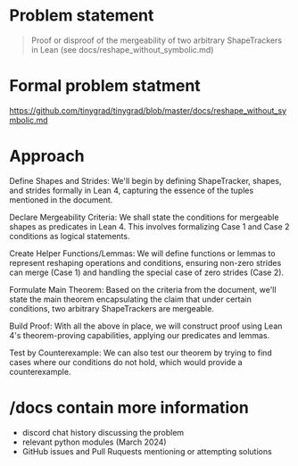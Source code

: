 # Problem statement

> Proof or disproof of the mergeability of two arbitrary ShapeTrackers in Lean (see docs/reshape_without_symbolic.md)


# Formal problem statment

https://github.com/tinygrad/tinygrad/blob/master/docs/reshape_without_symbolic.md


# Approach

Define Shapes and Strides: We'll begin by defining ShapeTracker, shapes, and strides formally in Lean 4, capturing the essence of the tuples mentioned in the document.

Declare Mergeability Criteria: We shall state the conditions for mergeable shapes as predicates in Lean 4. This involves formalizing Case 1 and Case 2 conditions as logical statements.

Create Helper Functions/Lemmas: We will define functions or lemmas to represent reshaping operations and conditions, ensuring non-zero strides can merge (Case 1) and handling the special case of zero strides (Case 2).

Formulate Main Theorem: Based on the criteria from the document, we'll state the main theorem encapsulating the claim that under certain conditions, two arbitrary ShapeTrackers are mergeable.

Build Proof: With all the above in place, we will construct proof using Lean 4's theorem-proving capabilities, applying our predicates and lemmas.

Test by Counterexample: We can also test our theorem by trying to find cases where our conditions do not hold, which would provide a counterexample.


# /docs contain more information

- discord chat history discussing the problem
- relevant python modules (March 2024)
- GitHub issues and Pull Ruquests mentioning or attempting solutions
